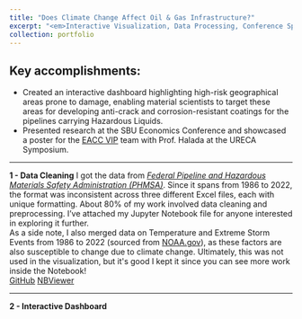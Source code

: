 ```yaml
---
title: "Does Climate Change Affect Oil & Gas Infrastructure?"
excerpt: "<em>Interactive Visualization, Data Processing, Conference Speaking</em><br/>d3.js, Python<br/><br/>This project is the result of some cool research I did at Stony Brook University, guided by Dr. Halada (Materials Science) and Dr. Montgomery (Economics). I even got to mix it up with Dr. Mueller's Data Visualization class in Computer Science, so it became a mashup of everything I love about data science—bringing together different fields to tell a story with data!<br/><img src='/images/test.png'>"
collection: portfolio
---
```

## Key accomplishments:
- Created an interactive dashboard highlighting high-risk geographical areas prone to damage, enabling material scientists to target these areas for developing anti-crack and corrosion-resistant coatings for the pipelines carrying Hazardous Liquids.
- Presented research at the SBU Economics Conference and showcased a poster for the [EACC VIP](https://www.stonybrook.edu/commcms/vertically-integrated-projects/teams/_team_page/team_page.php?team=Engineering%20Adaptation%20to%20Climate%20Change%20(EACC)) team with Prof. Halada at the URECA Symposium.

---
**1 - Data Cleaning**
I got the data from [*Federal Pipeline and Hazardous Materials Safety Administration (PHMSA)*](https://www.phmsa.dot.gov/data-and-statistics/pipeline/data-and-statistics-overview). Since it spans from 1986 to 2022, the format was inconsistent across three different Excel files, each with unique formatting. About 80% of my work involved data cleaning and preprocessing. I’ve attached my Jupyter Notebook file for anyone interested in exploring it further.  
As a side note, I also merged data on Temperature and Extreme Storm Events from 1986 to 2022 (sourced from [NOAA.gov](NOAA.gov)), as these factors are also susceptible to change due to climate change. Ultimately, this was not used in the visualization, but it's good I kept it since you can see more work inside the Notebook!  
[GitHub](https://github.com/kikossik/kikossik.github.io/blob/master/files/notebooks/oil_gas_spill.ipynb) [NBViewer](https://nbviewer.org/github/kikossik/kikossik.github.io/blob/master/files/notebooks/oil_gas_spill.ipynb)  

---
**2 - Interactive Dashboard**
